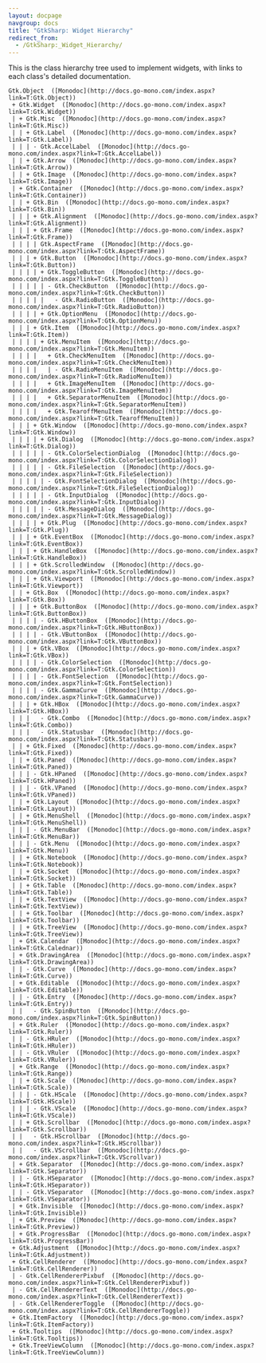 ```yaml
---
layout: docpage
navgroup: docs
title: "GtkSharp: Widget Hierarchy"
redirect_from:
  - /GtkSharp:_Widget_Hierarchy/
---
```


This is the class hierarchy tree used to implement widgets, with links to each class's detailed documentation.

    Gtk.Object  ([Monodoc](http://docs.go-mono.com/index.aspx?link=T:Gtk.Object))
     + Gtk.Widget  ([Monodoc](http://docs.go-mono.com/index.aspx?link=T:Gtk.Widget))
     | + Gtk.Misc  ([Monodoc](http://docs.go-mono.com/index.aspx?link=T:Gtk.Misc))
     | | + Gtk.Label  ([Monodoc](http://docs.go-mono.com/index.aspx?link=T:Gtk.Label))
     | | | - Gtk.AccelLabel  ([Monodoc](http://docs.go-mono.com/index.aspx?link=T:Gtk.AccelLabel))
     | | + Gtk.Arrow  ([Monodoc](http://docs.go-mono.com/index.aspx?link=T:Gtk.Arrow))
     | | + Gtk.Image  ([Monodoc](http://docs.go-mono.com/index.aspx?link=T:Gtk.Image))
     | + Gtk.Container  ([Monodoc](http://docs.go-mono.com/index.aspx?link=T:Gtk.Container))
     | | + Gtk.Bin  ([Monodoc](http://docs.go-mono.com/index.aspx?link=T:Gtk.Bin))
     | | | + Gtk.Alignment  ([Monodoc](http://docs.go-mono.com/index.aspx?link=T:Gtk.Alignment))
     | | | + Gtk.Frame  ([Monodoc](http://docs.go-mono.com/index.aspx?link=T:Gtk.Frame))
     | | | | Gtk.AspectFrame  ([Monodoc](http://docs.go-mono.com/index.aspx?link=T:Gtk.AspectFrame))
     | | | + Gtk.Button  ([Monodoc](http://docs.go-mono.com/index.aspx?link=T:Gtk.Button))
     | | | | + Gtk.ToggleButton  ([Monodoc](http://docs.go-mono.com/index.aspx?link=T:Gtk.ToggleButton))
     | | | | | - Gtk.CheckButton  ([Monodoc](http://docs.go-mono.com/index.aspx?link=T:Gtk.CheckButton))
     | | | | |   - Gtk.RadioButton  ([Monodoc](http://docs.go-mono.com/index.aspx?link=T:Gtk.RadioButton))
     | | | | + Gtk.OptionMenu  ([Monodoc](http://docs.go-mono.com/index.aspx?link=T:Gtk.OptionMenu))
     | | | + Gtk.Item  ([Monodoc](http://docs.go-mono.com/index.aspx?link=T:Gtk.Item))
     | | | | + Gtk.MenuItem  ([Monodoc](http://docs.go-mono.com/index.aspx?link=T:Gtk.MenuItem))
     | | | |   + Gtk.CheckMenuItem  ([Monodoc](http://docs.go-mono.com/index.aspx?link=T:Gtk.CheckMenuItem))
     | | | |   | - Gtk.RadioMenuItem  ([Monodoc](http://docs.go-mono.com/index.aspx?link=T:Gtk.RadioMenuItem))
     | | | |   + Gtk.ImageMenuItem  ([Monodoc](http://docs.go-mono.com/index.aspx?link=T:Gtk.ImageMenuItem))
     | | | |   + Gtk.SeparatorMenuItem  ([Monodoc](http://docs.go-mono.com/index.aspx?link=T:Gtk.SeparatorMenuItem))
     | | | |   + Gtk.TearoffMenuItem  ([Monodoc](http://docs.go-mono.com/index.aspx?link=T:Gtk.TearoffMenuItem))
     | | | + Gtk.Window  ([Monodoc](http://docs.go-mono.com/index.aspx?link=T:Gtk.Window))
     | | | | + Gtk.Dialog  ([Monodoc](http://docs.go-mono.com/index.aspx?link=T:Gtk.Dialog))
     | | | | | - Gtk.ColorSelectionDialog  ([Monodoc](http://docs.go-mono.com/index.aspx?link=T:Gtk.ColorSelectionDialog))
     | | | | | - Gtk.FileSelection  ([Monodoc](http://docs.go-mono.com/index.aspx?link=T:Gtk.FileSelection))
     | | | | | - Gtk.FontSelectionDialog  ([Monodoc](http://docs.go-mono.com/index.aspx?link=T:Gtk.FileSelectionDialog))
     | | | | | - Gtk.InputDialog  ([Monodoc](http://docs.go-mono.com/index.aspx?link=T:Gtk.InputDialog))
     | | | | | - Gtk.MessageDialog  ([Monodoc](http://docs.go-mono.com/index.aspx?link=T:Gtk.MessageDialog))
     | | | | + Gtk.Plug  ([Monodoc](http://docs.go-mono.com/index.aspx?link=T:Gtk.Plug))
     | | | + Gtk.EventBox  ([Monodoc](http://docs.go-mono.com/index.aspx?link=T:Gtk.EventBox))
     | | | + Gtk.HandleBox  ([Monodoc](http://docs.go-mono.com/index.aspx?link=T:Gtk.HandleBox))
     | | | + Gtk.ScrolledWindow  ([Monodoc](http://docs.go-mono.com/index.aspx?link=T:Gtk.ScrolledWindow))
     | | | + Gtk.Viewport  ([Monodoc](http://docs.go-mono.com/index.aspx?link=T:Gtk.Viewport))
     | | + Gtk.Box  ([Monodoc](http://docs.go-mono.com/index.aspx?link=T:Gtk.Box))
     | | | + Gtk.ButtonBox  ([Monodoc](http://docs.go-mono.com/index.aspx?link=T:Gtk.ButtonBox))
     | | | | - Gtk.HButtonBox  ([Monodoc](http://docs.go-mono.com/index.aspx?link=T:Gtk.HButtonBox))
     | | | | - Gtk.VButtonBox  ([Monodoc](http://docs.go-mono.com/index.aspx?link=T:Gtk.VButtonBox))
     | | | + Gtk.VBox  ([Monodoc](http://docs.go-mono.com/index.aspx?link=T:Gtk.VBox))
     | | | | - Gtk.ColorSelection  ([Monodoc](http://docs.go-mono.com/index.aspx?link=T:Gtk.ColorSelection))
     | | | | - Gtk.FontSelection  ([Monodoc](http://docs.go-mono.com/index.aspx?link=T:Gtk.FontSelection))
     | | | | - Gtk.GammaCurve  ([Monodoc](http://docs.go-mono.com/index.aspx?link=T:Gtk.GammaCurve))
     | | | + Gtk.HBox  ([Monodoc](http://docs.go-mono.com/index.aspx?link=T:Gtk.HBox))
     | | |   - Gtk.Combo  ([Monodoc](http://docs.go-mono.com/index.aspx?link=T:Gtk.Combo))
     | | |   - Gtk.Statusbar  ([Monodoc](http://docs.go-mono.com/index.aspx?link=T:Gtk.Statusbar))
     | | + Gtk.Fixed  ([Monodoc](http://docs.go-mono.com/index.aspx?link=T:Gtk.Fixed))
     | | + Gtk.Paned  ([Monodoc](http://docs.go-mono.com/index.aspx?link=T:Gtk.Paned))
     | | | - Gtk.HPaned  ([Monodoc](http://docs.go-mono.com/index.aspx?link=T:Gtk.HPaned))
     | | | - Gtk.VPaned  ([Monodoc](http://docs.go-mono.com/index.aspx?link=T:Gtk.VPaned))
     | | + Gtk.Layout  ([Monodoc](http://docs.go-mono.com/index.aspx?link=T:Gtk.Layout))
     | | + Gtk.MenuShell  ([Monodoc](http://docs.go-mono.com/index.aspx?link=T:Gtk.MenuShell))
     | | | - Gtk.MenuBar  ([Monodoc](http://docs.go-mono.com/index.aspx?link=T:Gtk.MenuBar))
     | | | - Gtk.Menu  ([Monodoc](http://docs.go-mono.com/index.aspx?link=T:Gtk.Menu))
     | | + Gtk.Notebook  ([Monodoc](http://docs.go-mono.com/index.aspx?link=T:Gtk.Notebook))
     | | + Gtk.Socket  ([Monodoc](http://docs.go-mono.com/index.aspx?link=T:Gtk.Socket))
     | | + Gtk.Table  ([Monodoc](http://docs.go-mono.com/index.aspx?link=T:Gtk.Table))
     | | + Gtk.TextView  ([Monodoc](http://docs.go-mono.com/index.aspx?link=T:Gtk.TextView))
     | | + Gtk.Toolbar  ([Monodoc](http://docs.go-mono.com/index.aspx?link=T:Gtk.Toolbar))
     | | + Gtk.TreeView  ([Monodoc](http://docs.go-mono.com/index.aspx?link=T:Gtk.TreeView))
     | + Gtk.Calendar  ([Monodoc](http://docs.go-mono.com/index.aspx?link=T:Gtk.Calednar))
     | + Gtk.DrawingArea  ([Monodoc](http://docs.go-mono.com/index.aspx?link=T:Gtk.DrawingArea))
     | | - Gtk.Curve  ([Monodoc](http://docs.go-mono.com/index.aspx?link=T:Gtk.Curve))
     | + Gtk.Editable  ([Monodoc](http://docs.go-mono.com/index.aspx?link=T:Gtk.Editable))
     | | - Gtk.Entry  ([Monodoc](http://docs.go-mono.com/index.aspx?link=T:Gtk.Entry))
     | |   - Gtk.SpinButton  ([Monodoc](http://docs.go-mono.com/index.aspx?link=T:Gtk.SpinButton))
     | + Gtk.Ruler  ([Monodoc](http://docs.go-mono.com/index.aspx?link=T:Gtk.Ruler))
     | | - Gtk.HRuler  ([Monodoc](http://docs.go-mono.com/index.aspx?link=T:Gtk.HRuler))
     | | - Gtk.VRuler  ([Monodoc](http://docs.go-mono.com/index.aspx?link=T:Gtk.VRuler))
     | + Gtk.Range  ([Monodoc](http://docs.go-mono.com/index.aspx?link=T:Gtk.Range))
     | | + Gtk.Scale  ([Monodoc](http://docs.go-mono.com/index.aspx?link=T:Gtk.Scale))
     | | | - Gtk.HScale  ([Monodoc](http://docs.go-mono.com/index.aspx?link=T:Gtk.HScale))
     | | | - Gtk.VScale  ([Monodoc](http://docs.go-mono.com/index.aspx?link=T:Gtk.VScale))
     | | + Gtk.Scrollbar  ([Monodoc](http://docs.go-mono.com/index.aspx?link=T:Gtk.Scrollbar))
     | |   - Gtk.HScrollbar  ([Monodoc](http://docs.go-mono.com/index.aspx?link=T:Gtk.HScrollbar))
     | |   - Gtk.VScrollbar  ([Monodoc](http://docs.go-mono.com/index.aspx?link=T:Gtk.VScrollvar))
     | + Gtk.Separator  ([Monodoc](http://docs.go-mono.com/index.aspx?link=T:Gtk.Separator))
     | | - Gtk.HSeparator  ([Monodoc](http://docs.go-mono.com/index.aspx?link=T:Gtk.HSeparator))
     | | - Gtk.VSeparator  ([Monodoc](http://docs.go-mono.com/index.aspx?link=T:Gtk.VSeparator))
     | + Gtk.Invisible  ([Monodoc](http://docs.go-mono.com/index.aspx?link=T:Gtk.Invisible))
     | + Gtk.Preview  ([Monodoc](http://docs.go-mono.com/index.aspx?link=T:Gtk.Preview))
     | + Gtk.ProgressBar  ([Monodoc](http://docs.go-mono.com/index.aspx?link=T:Gtk.ProgressBar))
     + Gtk.Adjustment  ([Monodoc](http://docs.go-mono.com/index.aspx?link=T:Gtk.Adjustment))
     + Gtk.CellRenderer  ([Monodoc](http://docs.go-mono.com/index.aspx?link=T:Gtk.CellRenderer))
     | - Gtk.CellRendererPixbuf  ([Monodoc](http://docs.go-mono.com/index.aspx?link=T:Gtk.CellRendererPixbuf))
     | - Gtk.CellRendererText  ([Monodoc](http://docs.go-mono.com/index.aspx?link=T:Gtk.CellRendererText))
     | - Gtk.CellRendererToggle  ([Monodoc](http://docs.go-mono.com/index.aspx?link=T:Gtk.CellRendererToggle))
     + Gtk.ItemFactory  ([Monodoc](http://docs.go-mono.com/index.aspx?link=T:Gtk.ItemFactory))
     + Gtk.Tooltips  ([Monodoc](http://docs.go-mono.com/index.aspx?link=T:Gtk.Tooltips))
     + Gtk.TreeViewColumn  ([Monodoc](http://docs.go-mono.com/index.aspx?link=T:Gtk.TreeViewColumn))

